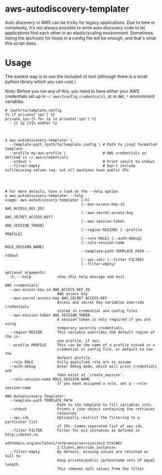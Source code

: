# aws-autodiscovery-templater

Auto discovery in AWS can be tricky for legacy applications. Due to time or complexity, it's not always possible to write
auto discovery code to let applications find each other in an elastic/scaling environment. Sometimes, listing the
ips/hosts for hosts in a config file will be enough, and that's what this script does.

# Usage

The easiest way is to use the included cli tool (although there is a small python library which you can use).\

_Note:_ Before you run any of this, you need to have either your AWS credentials set up in 
`~/.aws/{config,credentials}`, or in `AWS_*` environment variables.

    # /path/to/template.config
    {% if private['ips'] %}
    private_ips:{% for ip in private['ips'] %}
      - {{ ip }}{% endfor %}



    $ aws-autodiscovery-templater \
      --template-path /path/to/template.config \ # Path to jina2 formatted template
      --profile my-aws-profile \                 # AWS credentials as defined in ~/.aws/credentials
      --stdout \                                 # Print result to stdout
      --filter-empty                             # Don't include null/missing values (eg. not all machines have public IPs




    # For more details, have a look at the --help option
    $ aws-autodiscovery-templater --help
    usage: aws-autodiscovery-templater [-h]
                                       [--aws-access-key-id AWS_ACCESS_KEY_ID]
                                       [--aws-secret-access-key AWS_SECRET_ACCESS_KEY]
                                       [--aws-session-token AWS_SESSION_TOKEN]
                                       [--region REGION] [--profile PROFILE]
                                       [--role ROLE] [--auth-debug]
                                       [--role-session-name ROLE_SESSION_NAME]
                                       --template-path TEMPLATE_PATH --stdout
                                       [--vpc-ids] [--filter FILTER]
                                       [--filter-empty]
    
    optional arguments:
      -h, --help            show this help message and exit
    
    AWS credentials:
      --aws-access-key-id AWS_ACCESS_KEY_ID
                            AWS access key
      --aws-secret-access-key AWS_SECRET_ACCESS_KEY
                            Access and secret key variables override credentials
                            stored in credential and config files
      --aws-session-token AWS_SESSION_TOKEN
                            A session token is only required if you are using
                            temporary security credentials.
      --region REGION       This variable overrides the default region of the in-
                            use profile, if set.
      --profile PROFILE     This can be the name of a profile stored in a
                            credential or config file, or default to use the
                            default profile.
      --role ROLE           Fully qualified role arn to assume
      --auth-debug          Enter debug mode, which will print credentials and
                            then exist at `create_session`.
      --role-session-name ROLE_SESSION_NAME
                            If you have assigned a role, set a --role-session-name
    
    AWS Autodiscovery Templater:
      --template-path TEMPLATE_PATH
                            Path to the template to fill variables into.
      --stdout              Prints a json object containing the retrieves
                            resources
      --vpc-ids             Optionally restrict the filtering to a particular list
                            of IPs. Comma seperated list of vpc-ids.
      --filter FILTER       Filter for ec2 instances as defined in http://boto3.re
                            adthedocs.org/en/latest/reference/services/ec2.html#EC
                            2.Client.describe_instances
      --filter-empty        By default, missing values are returned as null to
                            keep private/public ip/hostname sets of equal length.
                            This removes null values from the filter